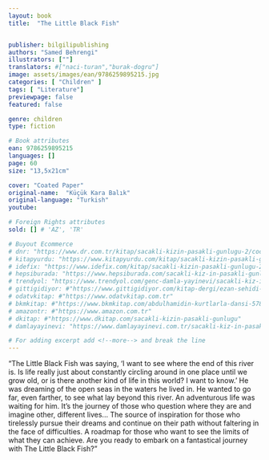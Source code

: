 ```yaml
---
layout: book
title:  "The Little Black Fish"


publisher: bilgilipublishing
authors: "Samed Behrengi"
illustrators: [""]
translators: #["naci-turan","burak-dogru"]
image: assets/images/ean/9786259895215.jpg
categories: [ "Children" ]
tags: [ "Literature"]
previewpage: false
featured: false

genre: children
type: fiction

# Book attributes
ean: 9786259895215
languages: []
page: 60
size: "13,5x21cm"

cover: "Coated Paper"
original-name:  "Küçük Kara Balık"
original-language: "Turkish"
youtube:

# Foreign Rights attributes
sold: [] # 'AZ', 'TR'

# Buyout Ecommerce
# dnr: "https://www.dr.com.tr/kitap/sacakli-kizin-pasakli-gunlugu-2/cocuk-ve-genclik/genclik-10-yas/roman-oyku/urunno=0001893059001"
# kitapyurdu: "https://www.kitapyurdu.com/kitap/sacakli-kizin-pasakli-gunlugu-2-/560122.html&filter_name=Sa%C3%A7akl%C4%B1+K%C4%B1z%27%C4%B1n+Pasakl%C4%B1+G%C3%BCnl%C3%BC%C4%9F%C3%BC+2"
# idefix: "https://www.idefix.com/kitap/sacakli-kizin-pasakli-gunlugu-2/cocuk-ve-genclik/genclik-10-yas/roman-oyku/urunno=0001893059001"
# hepsiburada: "https://www.hepsiburada.com/sacakli-kiz-in-pasakli-gunlugu-2-damla-yayinevi-p-HBV000012ER86"
# trendyol: "https://www.trendyol.com/genc-damla-yayinevi/sacakli-kiz-in-pasakli-gunlugu-2-p-54825777"
# gittigidiyor: #"https://www.gittigidiyor.com/kitap-dergi/ezan-sehidi-adnan-menderes_pdp_732728793"
# odatvkitap: #"https://www.odatvkitap.com.tr"
# bkmkitap: #"https://www.bkmkitap.com/abdulhamidin-kurtlarla-dansi-578226"
# amazontr: #"https://www.amazon.com.tr"
# dkitap: #"https://www.dkitap.com/sacakli-kizin-pasakli-gunlugu"
# damlayayinevi: "https://www.damlayayinevi.com.tr/sacakli-kiz-in-pasakli-gunlugu-2-bu-iste-bi-terslik-var"

# For adding excerpt add <!--more--> and break the line
---
```

“The Little Black Fish was saying, ‘I want to see
where the end of this river is. Is life really just about
constantly circling around in one place until we grow
old, or is there another kind of life in this world? I want
to know.’
He was dreaming of the open seas in the waters he
lived in. He wanted to go far, even farther, to see what
lay beyond this river. An adventurous life was waiting
for him.
It’s the journey of those who question where they
are and imagine other, different lives... The source of
inspiration for those who tirelessly pursue their dreams
and continue on their path without faltering in the face
of difficulties. A roadmap for those who want to see the
limits of what they can achieve.
Are you ready to embark on a fantastical journey with
The Little Black Fish?”
<!--more--> 

